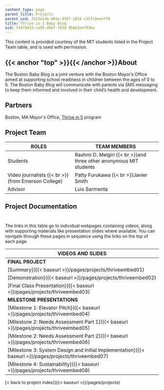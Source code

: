 ```yaml
---
content_type: page
parent_title: Projects
parent_uid: 7b53ea3b-401e-0767-1816-c31fc0eee770
title: Thrive in 5 Baby Blog
uid: f4479433-ca95-d04f-f63d-9b843eef93ba
---
```


This content is provided courtesy of the MIT students listed in the Project Team table, and is used with permission.

{{< anchor "top" >}}{{< /anchor >}}About
----------------------------------------

The Boston Baby Blog is a joint venture with the Boston Mayor’s Office aimed at supporting school readiness in children between the ages of 0 to 5. The Boston Baby Blog will communicate with parents via SMS messaging to keep them informed and involved in their child’s health and development.

Partners
--------

Boston, MA Mayor's Office, [Thrive in 5](http://www.thrivein5boston.org/) program

Project Team
------------

| **ROLES** | **TEAM MEMBERS** |
| --- | --- |
| Students | Rashmi D. Melgiri  {{< br >}}and three other anonymous MIT students |
| Video journalists  {{< br >}}(from Emerson College) | Patty Furukawa  {{< br >}}Javier Smith |
| Advisor | Luis Sarmenta 

Project Documentation  
 
-------------------------

The links in this table go to individual webpages containing videos, along with supporting materials like presentation slides where available. You can navigate through these pages in sequence using the links on the top of each page.

| VIDEOS AND SLIDES |
| --- |
| **FINAL PROJECT** |
| [Summary]({{< baseurl >}}/pages/projects/thriveembed01) |
| [Demonstration]({{< baseurl >}}/pages/projects/thriveembed02) |
| [Final Class Presentation]({{< baseurl >}}/pages/projects/thriveembed03) |
| **MILESTONE PRESENTATIONS** |
| [Milestone 1: Elevator Pitch]({{< baseurl >}}/pages/projects/thriveembed04) |
| [Milestone 2: Needs Assessment Part 1]({{< baseurl >}}/pages/projects/thriveembed05) |
| [Milestone 2: Needs Assessment Part 2]({{< baseurl >}}/pages/projects/thriveembed06) |
| [Milestone 3: System Design and Initial Implementation]({{< baseurl >}}/pages/projects/thriveembed07) |
| [Milestone 4: Sustainability]({{< baseurl >}}/pages/projects/thriveembed08) 

[< back to project index]({{< baseurl >}}/pages/projects)